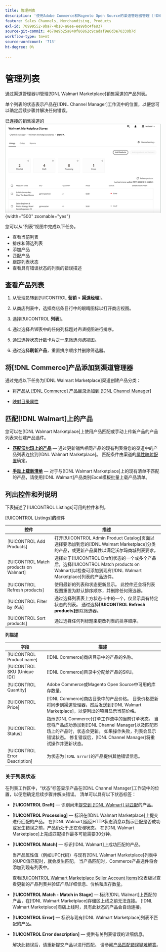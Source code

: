 ```yaml
---
title: 管理列表
description: '使用Adobe Commerce和Magento Open Source的渠道管理器管理 [!DNL Commerce] 商店的销售渠道列表。'
feature: Sales Channels, Merchandising, Products
exl-id: 70999552-9ba7-4b10-a8ee-ee99bc4fe837
source-git-commit: 4670e9b25a840f86862c9cadaf9e6d3e70330b7d
workflow-type: tm+mt
source-wordcount: '713'
ht-degree: 0%

---
```


# 管理列表

通过渠道管理器UI管理[!DNL Walmart Marketplace]销售渠道的产品列表。

单个列表的状态表示产品在[!DNL Channel Manager]工作流中的位置，以便您可以确定后续步骤并解决任何错误。

已连接的销售渠道的![列表页面](assets/listings-dashboard-view.png){width="500" zoomable="yes"}

您可以从“列表”视图中完成以下任务。

* 查看当前列表
* 排序和筛选列表
* 添加产品
* 匹配产品
* 跟踪列表状态
* 查看具有错误状态的列表的错误描述

## 查看产品列表

1. 从管理员转到&#x200B;[!UICONTROL **营销** > **渠道经理**]。

1. 从商店列表中，选择商店条目行中的眼睛图标以打开商店视图。

1. 选择&#x200B;[!UICONTROL **列表**]。

1. 通过选择&#x200B;*列表*&#x200B;表中的任何列标题对&#x200B;*列表*&#x200B;视图进行排序。

1. 通过选择状态计数卡片之一来筛选&#x200B;*列表*&#x200B;视图。

1. 通过选择&#x200B;**刷新产品**，重置排序顺序并删除筛选器。

## 将[!DNL Commerce]产品添加到渠道管理器

通过完成以下任务为[!DNL Walmart Marketplace]渠道创建产品分类：

* [将产品从 [!DNL Commerce] 产品目录添加到 [!DNL Channel Manager]](add-products-to-channel-store.md)

* [映射目录属性](map-catalog-attributes.md#configure-product-attribute-settings)

## 匹配[!DNL Walmart]上的产品

您可以在[!DNL Walmart Marketplace]上使用产品匹配或手动上传新产品的产品列表来创建产品选件。

* **[匹配沃尔玛上的产品](connect-listings-to-marketplace.md)** — 通过更新销售相同产品的现有列表将您的渠道中的产品列表连接到[!DNL Walmart Marketplace]。 匹配条件由渠道的[属性映射配置](map-catalog-attributes.md)确定。

* **[手动上载新清单](connect-listings-to-marketplace.md#upload-new-product-listings)** — 对于与[!DNL Walmart Marketplace]上的现有清单不匹配的产品，请使用[!DNL Walmart]产品类别Excel模板批量上载产品清单。

## 列出控件和列说明

下表描述了[!UICONTROL Listings]可用的控件和列。

[!UICONTROL Listings]**的**&#x200B;控件

| **控件** | **描述** |
|----------------------------------------|-------------------------------------------------------------------------------------------------------------------------------------------------------------------------------------------------------------------|
| [!UICONTROL Add Products] | 打开[!UICONTROL Admin Product Catalog]页面以选择要添加到您的[!DNL Walmart Marketplace]分类的产品，或更新产品属性以满足沃尔玛商城列表要求。 |
| [!UICONTROL Match products on Walmart] | 选择处于[!UICONTROL Draft]状态的一个或多个产品后，选择[!UICONTROL Match products on Walmart]以检查可添加到现有[!DNL Walmart Marketplace]列表的产品选件。 |
| [!UICONTROL Refresh products] | 使用最新的列表和状态更新显示。 此控件还会将列表视图重置为默认排序顺序，并删除任何筛选器。 |
| [!UICONTROL Filter by *状态*] | 通过选择列表表上方状态卡中的一个，仅显示具有特定状态的列表。 通过选择&#x200B;**[!UICONTROL Refresh products]**&#x200B;删除筛选器。 |
| [!UICONTROL Sort products] | 通过选择任何列标题来更改列表的排序顺序。 |


**列描述**

| **字段** | **描述** |
|--------------------------------|-------------------------------------------------------------------------------------------------------------------------------------------------------------------------------------------------------------------------------------------------------------------------------------------------------------------------------------------------------------------|
| [!UICONTROL Product name] | [!DNL Commerce]商店目录中的产品的名称。 |
| [!UICONTROL SKU (Unique ID)] | [!DNL Commerce]目录中分配给产品的SKU。 |
| [!UICONTROL  Quantity] | Adobe Commerce或Magento Open Source中可用的库存数量。 |
| [!UICONTROL Price] | [!DNL Commerce]商店目录中的产品价格。 目录价格更新将同步到渠道管理器，然后发送到[!DNL Walmart Marketplace]，以便列出的项目显示当前价格。 |
| [!UICONTROL Status] | 指示[!DNL Commerce]订单工作流中的当前订单状态。 当您将产品成功添加到[!DNL Channel Manager]以及匹配市场上的产品时，状态会更新。 如果操作失败，列表会显示错误状态。 修复错误后，[!DNL Channel Manager]将重试操作并更新状态。 |
| [!UICONTROL Error Description] | 为状态为`[!DNL Error]`的产品提供其他错误信息。 |

### 关于列表状态

在列表工作区中，“状态”标签显示产品在[!DNL Channel Manager]工作流中的位置，以便您确定后续步骤并解决错误。 清单可以具有以下状态标签：

* **[!UICONTROL Draft]** — 识别尚未[提交到 [!DNL Walmart] 以匹配](connect-listings-to-marketplace.md#match-products)的产品。

* **[!UICONTROL Processing]** — 标识在[!DNL Walmart Marketplace]上提交进行匹配的产品。 在[!DNL Walmart]返回HTTP状态消息以指示匹配是否成功或发生错误之前，产品仍处于&#x200B;*正在处理*&#x200B;状态。 在[!DNL Walmart Marketplace]上完成匹配操作最多可能需要30分钟。

* **[!UICONTROL Match]** — 标识[!DNL Walmart]上成功匹配的产品。

  当产品属性值（例如UPC代码）与现有[!DNL Walmart Marketplace]列表中的UPC值匹配时，就会发生匹配。 当产品匹配时，Commerce产品选件将会添加到现有列表中。

  查看[[!UICONTROL Walmart Marketplace Seller Account Items]](https://seller.walmart.com/items-and-inventory/manage-items)仪表板以查看更新的产品列表并验证产品详细信息、价格和库存数量。

* **[!UICONTROL Match - Match in Stage]** — 标识[!DNL Walmart]上匹配的产品，在[!DNL Walmart Marketplace]存储区上线之前无法连接。 [!DNL Walmart Marketplace]商店上线时，具有此状态的产品会自动连接。

* **[!UICONTROL Error]** — 标识与现有[!DNL Walmart Marketplace]列表不匹配的产品。

* **[!UICONTROL Error description]** — 提供有关列表错误的详细信息。

  解决此错误后，请重新提交产品以进行匹配。 请参阅[产品匹配错误疑难解答](connect-listings-to-marketplace.md#troubleshoot-product-match-errors)。
